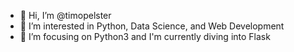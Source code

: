 - 👋 Hi, I’m @timopelster
- 👀 I’m interested in Python, Data Science, and Web Development
- 🌱 I’m focusing on Python3 and I'm currently diving into Flask 

<!---
timopelster/timopelster is a ✨ special ✨ repository because its `README.md` (this file) appears on your GitHub profile.
You can click the Preview link to take a look at your changes.
--->

